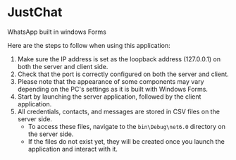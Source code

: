 # JustChat
WhatsApp built in windows Forms

Here are the steps to follow when using this application:

1. Make sure the IP address is set as the loopback address (127.0.0.1) on both the server and client side.
2. Check that the port is correctly configured on both the server and client.
3. Please note that the appearance of some components may vary depending on the PC's settings as it is built with Windows Forms.
4. Start by launching the server application, followed by the client application.
5. All credentials, contacts, and messages are stored in CSV files on the server side.
   - To access these files, navigate to the `bin\Debug\net6.0` directory on the server side.
   - If the files do not exist yet, they will be created once you launch the application and interact with it.
